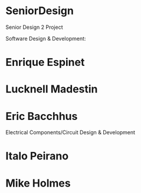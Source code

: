 # SeniorDesign

Senior Design 2 Project

Software Design & Development:
# Enrique Espinet
# Lucknell Madestin
# Eric Bacchhus

Electrical Components/Circuit Design & Development
# Italo Peirano
# Mike Holmes
